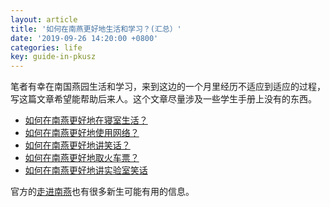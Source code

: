 ```yaml
---
layout: article
title: '如何在南燕更好地生活和学习？(汇总）'
date: '2019-09-26 14:20:00 +0800'
categories: life
key: guide-in-pkusz
---
```


笔者有幸在南国燕园生活和学习，来到这边的一个月里经历不适应到适应的过程，写这篇文章希望能帮助后来人。这个文章尽量涉及一些学生手册上没有的东西。

<!--more-->

- [如何在南燕更好地在寝室生活？](/dorm-in-pkusz)
- [如何在南燕更好地使用网络？](/internet-in-pkusz)
- [如何在南燕更好地讲笑话？](/jokes-in-pkusz)
- [如何在南燕更好地取火车票？](/train-tickets-in-pkusz)
- [如何在南燕更好地讲实验室笑话](/jokes-in-pkusz-lab)


官方的[走进南燕](http://www.pkusz.edu.cn/nanyan/)也有很多新生可能有用的信息。